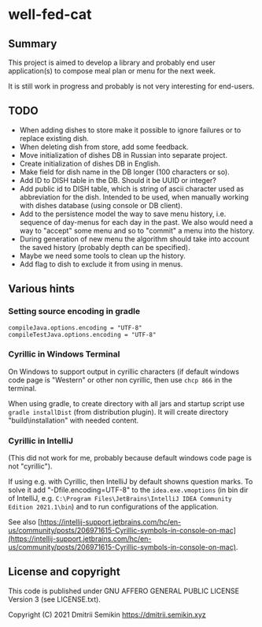 # well-fed-cat #

## Summary ##

This project is aimed to develop a library and probably end
user application(s) to compose meal plan or menu for the next
week.

It is still work in progress and probably is not very interesting
for end-users.


## TODO ##

* When adding dishes to store make it possible to ignore failures
  or to replace existing dish.
* When deleting dish from store, add some feedback.
* Move initialization of dishes DB in Russian into separate project.
* Create initialization of dishes DB in English.
* Make field for dish name in the DB longer (100 characters or so).
* Add ID to DISH table in the DB. Should it be UUID or integer?
* Add public id to DISH table, which is string of ascii character
  used as abbreviation for the dish. Intended to be used, when manually
  working with dishes database (using console or DB client).
* Add to the persistence model the way to save menu history, i.e.
  sequence of day-menus for each day in the past. We also would need
  a way to "accept" some menu and so to "commit" a menu into the history.
* During generation of new menu the algorithm should take into account
  the saved history (probably depth can be specified).
* Maybe we need some tools to clean up the history.
* Add flag to dish to exclude it from using in menus.


## Various hints ##

### Setting source encoding in gradle ###

```
compileJava.options.encoding = "UTF-8"
compileTestJava.options.encoding = "UTF-8"
```


### Cyrillic in Windows Terminal ###

On Windows to support output in cyrillic characters (if
default windows code page is "Western" or other non
cyrillic, then use `chcp 866` in the terminal.

When using gradle, to create directory with all jars and
startup script use `gradle installDist` (from distribution
plugin). It will create directory "build\installation"
with needed content.


### Cyrillic in IntelliJ ###

(This did not work for me, probably because default windows code page is not "cyrillic").

If using e.g. with Cyrillic, then IntelliJ by default showns
question marks. To solve it add "-Dfile.encoding=UTF-8" to the
`idea.exe.vmoptions` (in bin dir of IntelliJ, e.g.
`C:\Program Files\JetBrains\IntelliJ IDEA Community Edition 2021.1\bin`)
and to run configurations of the application.

See also [https://intellij-support.jetbrains.com/hc/en-us/community/posts/206971615-Cyrillic-symbols-in-console-on-mac](https://intellij-support.jetbrains.com/hc/en-us/community/posts/206971615-Cyrillic-symbols-in-console-on-mac).


## License and copyright ##

This code is published under GNU AFFERO GENERAL PUBLIC LICENSE
Version 3 (see LICENSE.txt).

Copyright (C) 2021 Dmitrii Semikin <https://dmitrii.semikin.xyz>
